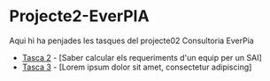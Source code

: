 # Projecte2-EverPIA
Aqui hi ha penjades les tasques del projecte02 Consultoria EverPia

- [Tasca 2](https://github.com/Landshore/Projecte2-EverPIA/tree/main/tasca2) - [Saber calcular els requeriments d'un equip per un SAI] 
- [Tasca 3](./Tasca3/README.md) - [Lorem ipsum dolor sit amet, consectetur adipiscing]
